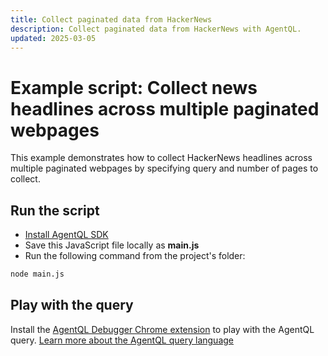 ```yaml
---
title: Collect paginated data from HackerNews
description: Collect paginated data from HackerNews with AgentQL.
updated: 2025-03-05
---
```


# Example script: Collect news headlines across multiple paginated webpages

This example demonstrates how to collect HackerNews headlines across multiple paginated webpages by specifying query and number of pages to collect.

## Run the script

- [Install AgentQL SDK](https://docs.agentql.com/installation/sdk-installation)
- Save this JavaScript file locally as **main.js**
- Run the following command from the project's folder:

```bash
node main.js
```

## Play with the query

Install the [AgentQL Debugger Chrome extension](https://docs.agentql.com/installation/chrome-extension-installation) to play with the AgentQL query. [Learn more about the AgentQL query language](https://docs.agentql.com/agentql-query/query-intro)
